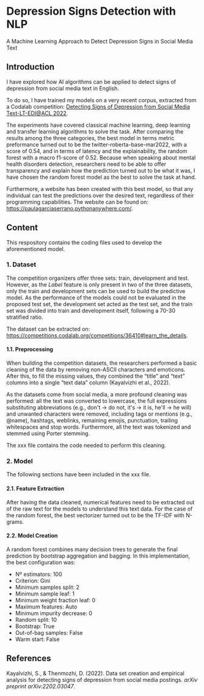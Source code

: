 # Depression Signs Detection with NLP
A Machine Learning Approach to Detect Depression Signs in Social Media Text

## Introduction
I have explored how AI algorithms can be applied to detect signs of depression from social media text in English. 

To do so, I have trained my models on a very recent corpus, extracted from a Codalab competition: <a href="https://competitions.codalab.org/competitions/36410">Detecting Signs of Depression from Social Media Text-LT-EDI@ACL 2022</a>. 

The experiments have covered classical machine learning, deep learning and transfer learning algorithms to solve the task. After comparing the results among the three categories, the best model in terms metric preformance turned out to be the twitter-roberta-base-mar2022, with a score of 0.54, and in terms of latency and the explainability, the random forest with a macro f1-score of 0.52. Because when speaking about mental health disorders detection, researchers need to be able to offer transparency and explain how the prediction turned out to be what it was, I have chosen the random forest model as the best to solve the task at hand. 

Furthermore, a website has been created with this best model, so that any individual can test the predictions over the desired text, regardless of their programming capabilities. The website can be found on: https://paulagarciaserrano.pythonanywhere.com/.

## Content

This respository contains the coding files used to develop the aforementioned model.

### 1. Dataset

The competition organizers offer three sets: train, development and test. However, as the _Label_ feature is only present in two of the three datasets, only the train and development sets can be used to build the predictive model. As the performance of the models could not be evaluated in the proposed test set, the development set acted as the test set, and the train set was divided into train and development itself, following a 70-30 stratified ratio.

The dataset can be extracted on: https://competitions.codalab.org/competitions/36410#learn_the_details.

#### 1.1. Preprocessing

When building the competition datasets, the researchers performed a basic cleaning of the data by removing non-ASCII characters and emoticons. After this, to fill the missing values, they combined the “title” and “text” columns into a single “text data” column (Kayalvizhi et al., 2022).

As the datasets come from social media, a more profound cleaning was performed: all the text was converted to lowercase, the full expressions substituting abbreviations (e.g., don't → do not, it's → it is, he'll → he will) and unwanted characters were removed, including tags or mentions (e.g., @name), hashtags, weblinks, remaining emojis, punctuation, trailing whitespaces and stop words. Furthermore, all the text was tokenized and stemmed using Porter stemming.

The xxx file contains the code needed to perform this cleaning.

### 2. Model

The following sections have been included in the xxx file.

#### 2.1. Feature Extraction

After having the data cleaned, numerical features need to be extracted out of the raw text for the models to understand this text data. For the case of the random forest, the best vectorizer turned out to be the TF-IDF with N-grams.

#### 2.2. Model Creation

A random forest combines many decision trees to generate the final prediction by bootstrap aggregation and bagging. In this implementation, the best configuration was:

* Nº estimators: 100
* Criterion: Gini
* Minimum samples split: 2
* Minimum sample leaf: 1
* Minimum weight fraction leaf: 0
* Maximum features: Auto
* Minimum impurity decrease: 0
* Random split: 10
* Bootstrap: True
* Out-of-bag samples: False
* Warm start: False

## References

Kayalvizhi, S., & Thenmozhi, D. (2022). Data set creation and empirical analysis for detecting signs of depression from social media postings. _arXiv preprint arXiv:2202.03047_.
